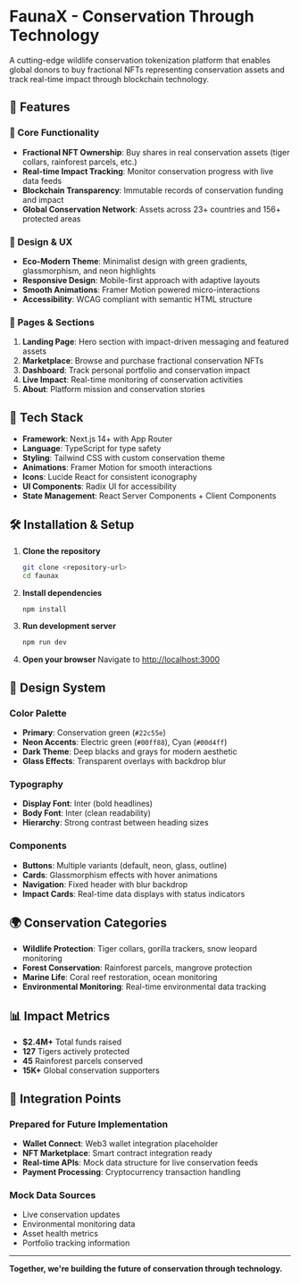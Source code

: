 # FaunaX - Conservation Through Technology

A cutting-edge wildlife conservation tokenization platform that enables global donors to buy fractional NFTs representing conservation assets and track real-time impact through blockchain technology.

## 🌟 Features

### 🎯 Core Functionality
- **Fractional NFT Ownership**: Buy shares in real conservation assets (tiger collars, rainforest parcels, etc.)
- **Real-time Impact Tracking**: Monitor conservation progress with live data feeds
- **Blockchain Transparency**: Immutable records of conservation funding and impact
- **Global Conservation Network**: Assets across 23+ countries and 156+ protected areas

### 🎨 Design & UX
- **Eco-Modern Theme**: Minimalist design with green gradients, glassmorphism, and neon highlights
- **Responsive Design**: Mobile-first approach with adaptive layouts
- **Smooth Animations**: Framer Motion powered micro-interactions
- **Accessibility**: WCAG compliant with semantic HTML structure

### 📱 Pages & Sections
1. **Landing Page**: Hero section with impact-driven messaging and featured assets
2. **Marketplace**: Browse and purchase fractional conservation NFTs
3. **Dashboard**: Track personal portfolio and conservation impact
4. **Live Impact**: Real-time monitoring of conservation activities
5. **About**: Platform mission and conservation stories

## 🚀 Tech Stack

- **Framework**: Next.js 14+ with App Router
- **Language**: TypeScript for type safety
- **Styling**: Tailwind CSS with custom conservation theme
- **Animations**: Framer Motion for smooth interactions
- **Icons**: Lucide React for consistent iconography
- **UI Components**: Radix UI for accessibility
- **State Management**: React Server Components + Client Components

## 🛠️ Installation & Setup

1. **Clone the repository**
   ```bash
   git clone <repository-url>
   cd faunax
   ```

2. **Install dependencies**
   ```bash
   npm install
   ```

3. **Run development server**
   ```bash
   npm run dev
   ```

4. **Open your browser**
   Navigate to [http://localhost:3000](http://localhost:3000)

## 🎨 Design System

### Color Palette
- **Primary**: Conservation green (`#22c55e`)
- **Neon Accents**: Electric green (`#00ff88`), Cyan (`#00d4ff`)
- **Dark Theme**: Deep blacks and grays for modern aesthetic
- **Glass Effects**: Transparent overlays with backdrop blur

### Typography
- **Display Font**: Inter (bold headlines)
- **Body Font**: Inter (clean readability)
- **Hierarchy**: Strong contrast between heading sizes

### Components
- **Buttons**: Multiple variants (default, neon, glass, outline)
- **Cards**: Glassmorphism effects with hover animations
- **Navigation**: Fixed header with blur backdrop
- **Impact Cards**: Real-time data displays with status indicators

## 🌍 Conservation Categories

- **Wildlife Protection**: Tiger collars, gorilla trackers, snow leopard monitoring
- **Forest Conservation**: Rainforest parcels, mangrove protection
- **Marine Life**: Coral reef restoration, ocean monitoring
- **Environmental Monitoring**: Real-time environmental data tracking

## 📊 Impact Metrics

- **$2.4M+** Total funds raised
- **127** Tigers actively protected
- **45** Rainforest parcels conserved
- **15K+** Global conservation supporters

## 🔗 Integration Points

### Prepared for Future Implementation
- **Wallet Connect**: Web3 wallet integration placeholder
- **NFT Marketplace**: Smart contract integration ready
- **Real-time APIs**: Mock data structure for live conservation feeds
- **Payment Processing**: Cryptocurrency transaction handling

### Mock Data Sources
- Live conservation updates
- Environmental monitoring data
- Asset health metrics
- Portfolio tracking information

---

**Together, we're building the future of conservation through technology.**
